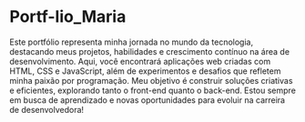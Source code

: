# Portf-lio_Maria
Este portfólio representa minha jornada no mundo da tecnologia, destacando meus projetos, habilidades e crescimento contínuo na área de desenvolvimento. Aqui, você encontrará aplicações web criadas com HTML, CSS e JavaScript, além de experimentos e desafios que refletem minha paixão por programação.
 Meu objetivo é construir soluções criativas e eficientes, explorando tanto o front-end quanto o back-end. Estou sempre em busca de aprendizado e novas oportunidades para evoluir na carreira de desenvolvedora!

